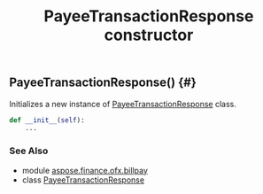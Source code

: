 ﻿---
title: PayeeTransactionResponse constructor
second_title: Aspose.Finance for Python via .NET API References
description: 
type: docs
weight: 10
url: /python-net/aspose.finance.ofx.billpay/payeetransactionresponse/__init__/
is_root: false
---

## PayeeTransactionResponse() {#}

Initializes a new instance of [PayeeTransactionResponse](/finance/python-net/aspose.finance.ofx.billpay/payeetransactionresponse) class.



```python
def __init__(self):
    ...
```





### See Also
* module [aspose.finance.ofx.billpay](../../)
* class [PayeeTransactionResponse](/finance/python-net/aspose.finance.ofx.billpay/payeetransactionresponse)
